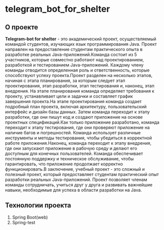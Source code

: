 # telegram_bot_for_shelter

## О проекте
<b>Telegram-bot for shelter</b> - это академический проект, осуществляемый командой студентов, изучающих язык программирования Java. Проект направлен на предоставление студентам практического опыта в разработке реальных Java-приложений.Команда состоит из 5 участников, которые совместно работают над проектированием, разработкой и тестированием Java-приложений. Каждому члену команды отводится определенная роль и ответственность, которые способствуют успеху проекта.Проект разделен на несколько этапов, начиная с этапа планирования, за которым следует этап проектирования, этап разработки, этап тестирования и, наконец, этап внедрения. На этапе планирования команда определяет требования к проекту, устанавливает цели и задачки и составляет график завершения проекта.На этапе проектирования команда создает подробный план проекта, включая архитектуру, пользовательский интерфейс и дизайн базы данных. Затем команда переходит к этапу разработки, где они пишут код и создают приложение на основе проектных спецификаций.Как только приложение разработано, команда переходит к этапу тестирования, где они проверяют приложение на наличие багов и погрешностей. Команда использует различные инструменты и методы тестирования, чтобы убедиться в корректной работе приложения.Наконец, команда переходит к этапу внедрения, где они запускают приложение в рабочую среду и делают его доступным для конечных пользователей. Команда обеспечивает постоянную поддержку и техническое обслуживание, чтобы гарантировать, что приложение продолжает корректно функционировать.В заключение, учебный проект - это сложный и полезный проект, который предоставляет студентам практический опыт разработки реальных Java-приложений. Проект позволяет членам команды сотрудничать, учиться друг у друга и развивать важнейшие навыки, необходимые для успеха в области разработки на Java.
## Технологии проекта
1. Spring Boot(web)
2. Spring-test
